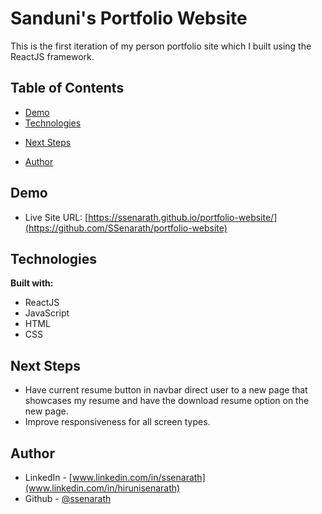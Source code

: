 # Sanduni's Portfolio Website

This is the first iteration of my person portfolio site which I built using the ReactJS framework.  

## Table of Contents
* [Demo](#demo)
* [Technologies](#technologies)
<!-- * [Overview](#overview)
    * [Requirements](#requirements)
    * [Screenshots](#screenshots) -->
* [Next Steps](#next-steps)
<!-- * [Useful Resources](#useful-resources) -->
* [Author](#author)

## Demo
* Live Site URL: [https://ssenarath.github.io/portfolio-website/](https://github.com/SSenarath/portfolio-website)

## Technologies
**Built with:**
* ReactJS
* JavaScript
* HTML
* CSS
	
<!-- ## Overview

### Screenshots -->

<!-- **How to Use:**

![](https://github.com/HSenarath/random-password-generator/blob/915b8c9749e830a0ae1e6fac05377cf15e511aa6/screenshots/password-generator-demo.gif)

**Demo of the Webpage's Responsiveness**

![](https://github.com/HSenarath/random-password-generator/blob/915b8c9749e830a0ae1e6fac05377cf15e511aa6/screenshots/password-generator-responsive.gif) -->

## Next Steps


* Have current resume button in navbar direct user to a new page that showcases my resume and have the download resume option on the new page. 
* Improve responsiveness for all screen types. 

## Author

* LinkedIn - [www.linkedin.com/in/ssenarath](www.linkedin.com/in/hirunisenarath)
* Github - [@ssenarath](https://github.com/SSenarath)
